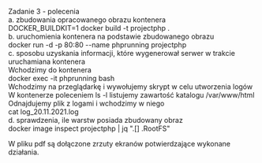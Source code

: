 Zadanie 3 - polecenia <br />
a. zbudowania opracowanego obrazu kontenera <br />
  DOCKER_BUILDKIT=1 docker build -t projectphp . <br />
b. uruchomienia kontenera na podstawie zbudowanego obrazu <br />
  docker run -d -p 80:80 --name phprunning projectphp <br />
c. sposobu uzyskania informacji, które wygenerował serwer w trakcie uruchamiana kontenera <br />
Wchodzimy do kontenera <br />
  docker exec -it phprunning bash <br />
Wchodzimy na przeglądarkę i wywołujemy skrypt w celu utworzenia logów <br />
W kontenerze poleceniem ls -l listujemy zawartość katalogu /var/www/html <br />
Odnajdujemy plik z logami i wchodzimy w niego <br />
  cat log_20.11.2021.log <br />
d. sprawdzenia, ile warstw posiada zbudowany obraz <br />
  docker image inspect projectphp | jq ".[] .RootFS" <br />
  
W pliku pdf są dołączone zrzuty ekranów potwierdzające wykonane działania.
